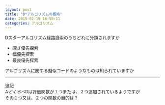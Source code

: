 ```yaml
---
layout: post
title: "D*アルゴリズムの概略"
date: 2015-02-19 16:50:11
categories: アルゴリズム
---
```

<p>Dスターアルゴリズム経路詮索のうちどれに分類されますか</p>

<ul>
<li>深さ優先探索</li>
<li>幅優先探索</li>
<li>最良優先探索</li>
</ul>

<p>アルゴリズムに関する擬似コードのようなものは知られていますか</p>

<hr>

<p>追記<br>
A<em>とくらべD</em>は評価関数が１つまたは、２つ追加されているようですが<br>
その１つ又は、２つの関数の目的は？</p>

